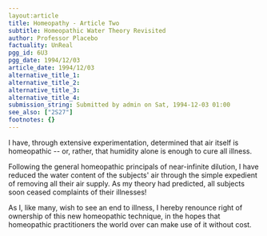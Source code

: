 ```yaml
---
layout:article
title: Homeopathy - Article Two
subtitle: Homeopathic Water Theory Revisited
author: Professor Placebo
factuality: UnReal
pgg_id: 6U3
pgg_date: 1994/12/03
article_date: 1994/12/03
alternative_title_1: 
alternative_title_2: 
alternative_title_3: 
alternative_title_4: 
submission_string: Submitted by admin on Sat, 1994-12-03 01:00
see_also: ["2S27"]
footnotes: {}
---
```

<div>
<p>I have, through extensive experimentation, determined that air itself is homeopathic -- or, rather, that humidity alone is enough to cure all illness.</p>
<p>Following the general homeopathic principals of near-infinite dilution, I have reduced the water content of the subjects' air through the simple expedient of removing all their air supply. As my theory had predicted, all subjects soon ceased complaints of their illnesses!</p>
<p>As I, like many, wish to see an end to illness, I hereby renounce right of ownership of this new homeopathic technique, in the hopes that homeopathic practitioners the world over can make use of it without cost.</p>
</div>
